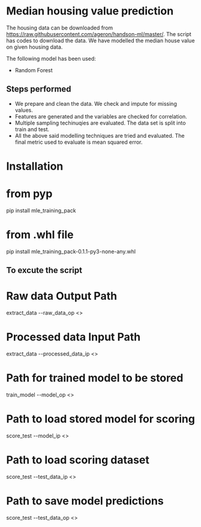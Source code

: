 # Median housing value prediction

The housing data can be downloaded from https://raw.githubusercontent.com/ageron/handson-ml/master/. The script has codes to download the data. We have modelled the median house value on given housing data. 

The following model has been used: 

 - Random Forest

## Steps performed
 - We prepare and clean the data. We check and impute for missing values.
 - Features are generated and the variables are checked for correlation.
 - Multiple sampling techinuqies are evaluated. The data set is split into train and test.
 - All the above said modelling techniques are tried and evaluated. The final metric used to evaluate is mean squared error.


# Installation
# from pyp
pip install mle_training_pack 
# from .whl file
pip install mle_training_pack-0.1.1-py3-none-any.whl

## To excute the script
# Raw data Output Path
extract_data --raw_data_op <>


# Processed data Input Path
extract_data --processed_data_ip <>

# Path for trained model to be stored
train_model --model_op <>

# Path to load stored model for scoring
score_test --model_ip <>

# Path to load scoring dataset
score_test --test_data_ip <>

# Path to save model predictions
score_test --test_data_op <>
